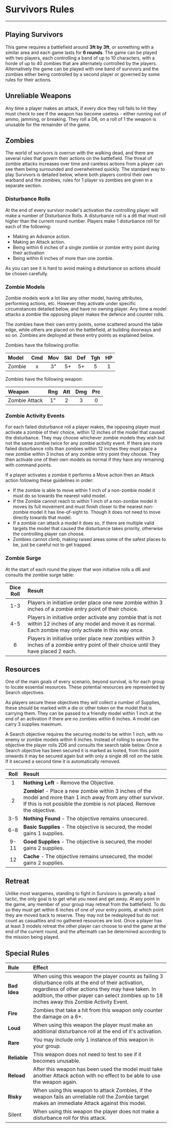 # Survivors Rules

---

## Playing Survivors

This game requires a battlefield around **3ft by 3ft**, or something with a similar area and each game lasts for **6 rounds**. The game can be played with two players, each controlling a band of up to 10 characters, with a horde of up to 40 zombies that are alternately controlled by the players. Alternatively the game can be played with one band of survivors and the zombies either being controlled by a second player or governed by some rules for their actions.

## Unreliable Weapons

Any time a player makes an attack, if every dice they roll fails to hit they must check to see if the weapon has become useless - either running out of ammo, jamming, or breaking. They roll a D6, on a roll of 1 the weapon is unusable for the remainder of the game.

## Zombies

The world of survivors is overrun with the walking dead, and there are several rules that govern their actions on the battlefield. The threat of zombie attacks increases over time and careless actions from a player can see them being surrounded and overwhelmed quickly. The standard way to play Survivors is detailed below, where both players control their own warband and the zombies, rules for 1 player vs zombies are given in a separate section.

### Disturbance Rolls

At the end of every survivor model's activation the controlling player will make a number of Disturbance Rolls. A disturbance roll is a d6 that must roll higher than the current round number. Players make 1 disturbance roll for each of the following:

- Making an Advance action.
- Making an Attack action.
- Being within 6 inches of a single zombie or zombie entry point during their activation
- Being within 6 inches of more than one zombie.

As you can see it is hard to avoid making a disturbance so actions should be chosen carefully.

### Zombie Models

Zombie models work a lot like any other model, having attributes, performing actions, etc. However they activate under specific circumstances detailed below, and have no owning player. Any time a model attacks a zombie the opposing player makes the defence and counter rolls.

The zombies have their own entry points, some scattered around the table edge, while others are placed on the battlefield, at building doorways and so on. Zombies are deployed at these entry points as explained below.

Zombies have the following profile:

| Model  | Cmd | Mov | Skl | Def | Tgh | HP  |
| :----- | :-: | :-: | :-: | :-: | :-: | :-: |
| Zombie |  x  |  3" |  5+ |  5+ |  5  |  1  |

Zombies have the following weapon:

| Weapon        | Rng | Att | Dmg | Prc |
| :------------ | :-: | :-: | :-: | :-: |
| Zombie Attack |  1" |  2  |  3  |  0  |

### Zombie Activity Events

For each failed disturbance roll a player makes, the opposing player must activate a zombie of their choice, within 12 inches of the model that caused the disturbance. They may choose whichever zombie models they wish but not the same zombie twice for any zombie activity event. If there are more failed disturbance rolls than zombies within 12 inches they must place a new zombie within 3 inches of any zombie entry point they choose. They then activate one of their own models as normal if they have any remaining with command points.

If a player activates a zombie it performs a Move action then an Attack action following these guidelines in order:

- If the zombie is able to move within 1 inch of a non-zombie model it must do so towards the nearest valid model.
- If the Zombie cannot reach to within 1 inch of a non-zombie model it moves its full movement and must finish closer to the nearest non-zombie model it has line-of-sight to. Though it does not need to move directly towards that model.
- If a zombie can attack a model it does so, if there are multiple valid targets the model that caused the disturbance takes priority, otherwise the controlling player can choose.
- Zombies cannot climb, making raised areas some of the safest places to be, just be careful not to get trapped.

### Zombie Surge

At the start of each round the player that won initiative rolls a d6 and consults the zombie surge table:

| Dice Roll | Result |
| :-------: | :----- |
| 1-3 | Players in initiative order place one new zombie within 3 inches of a zombie entry point of their choice. |
| 4-5 | Players in initiative order activate any zombie that is not within 12 inches of any model and move it as normal. Each zombie may only activate in this way once. |
| 6   | Players in initiative order place new zombies within 3 inches of a zombie entry point of their choice until they have placed 2 each. |

## Resources

One of the main goals of every scenario, beyond survival, is for each group to locate essential resources. These potential resources are represented by Search objectives.

As players secure these objectives they will collect a number of Supplies, these should be marked with a die or other token on the model that is carrying them. They can be passed to a friendly model within 1 inch at the end of an activation if there are no zombies within 6 inches. A model can carry 3 supplies maximum.

A Search objective requires the securing model to be within 1 inch, with no enemy or zombie models within 6 inches. Instead of rolling to secure the objective the player rolls 2D6 and consults the search table below. Once a Search objective has been secured it is marked as looted, from this point onwards it may be secured again but with only a single d6 roll on the table. If it secured a second time it is automatically removed.

| Roll | Result |
| :----: | :----- |
| 1 | **Nothing Left** - Remove the Objective. |
| 2 | **Zombie!** - Place a new zombie within 3 inches of the model and more than 1 inch away from any other survivor. If this is not possible the zombie is not placed. Remove the objective. |
| 3-5 | **Nothing Found** - The objective remains unsecured. |
| 6-8 | **Basic Supplies** - The objective is secured, the model gains 1 supplies. |
| 9-11 | **Good Supplies** - The objective is secured, the model gains 2 supplies. |
| 12 | **Cache** - The objective remains unsecured, the model gains 2 supplies. |

## Retreat

Unlike most wargames, standing to fight in Survivors is generally a bad tactic, the only goal is to get what you need and get away. At any point in the game, any member of your group may retreat from the battlefield. To do so they must get within 6 inches of one of your entry points, at which point they are moved back to reserve. They may not be redeployed but do not count as casualties and no gathered resources are lost. Once a player has at least 3 models retreat the other player can choose to end the game at the end of the current round, and the aftermath can be determined according to the mission being played.

## Special Rules

| Rule | Effect |
| :--- | :----- |
| **Bad Idea** | When using this weapon the player counts as failing 3 disturbance rolls at the end of their activation, regardless of other actions they may have taken. In addition, the other player can select zombies up to 18 inches away this Zombie Activity Event. |
| **Fire** | Zombies that take a hit from this weapon only counter the damage on a 6+. |
| **Loud** | When using this weapon the player must make an additional disturbance roll at the end of it's activation. |
| **Rare** | You may include only 1 instance of this weapon in your group. |
| **Reliable** | This weapon does not need to test to see if it becomes unusable. |
| **Reload** | After this weapon has been used the model must take another Attack action with no effect to be able to use the weapon again. |
| **Risky** | When using this weapon to attack Zombies, if the weapon fails an unreliable roll the Zombie target makes an immediate Attack against this model. |
| Silent | When using this weapon the player does not make a disturbance roll for this attack. |